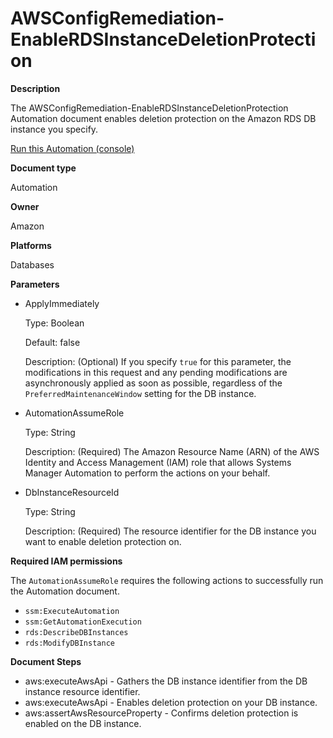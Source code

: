 # AWSConfigRemediation\-EnableRDSInstanceDeletionProtection<a name="automation-aws-enable-rds-instance-deletion-protection"></a>

**Description**

The AWSConfigRemediation\-EnableRDSInstanceDeletionProtection Automation document enables deletion protection on the Amazon RDS DB instance you specify\.

[Run this Automation \(console\)](https://console.aws.amazon.com/systems-manager/automation/execute/AWSConfigRemediation-EnableRDSInstanceDeletionProtection)

**Document type**

Automation

**Owner**

Amazon

**Platforms**

Databases

**Parameters**
+ ApplyImmediately

  Type: Boolean

  Default: false

  Description: \(Optional\) If you specify `true` for this parameter, the modifications in this request and any pending modifications are asynchronously applied as soon as possible, regardless of the `PreferredMaintenanceWindow` setting for the DB instance\.
+ AutomationAssumeRole

  Type: String

  Description: \(Required\) The Amazon Resource Name \(ARN\) of the AWS Identity and Access Management \(IAM\) role that allows Systems Manager Automation to perform the actions on your behalf\.
+ DbInstanceResourceId

  Type: String

  Description: \(Required\) The resource identifier for the DB instance you want to enable deletion protection on\.

**Required IAM permissions**

The `AutomationAssumeRole` requires the following actions to successfully run the Automation document\.
+ `ssm:ExecuteAutomation`
+ `ssm:GetAutomationExecution`
+ `rds:DescribeDBInstances`
+ `rds:ModifyDBInstance`

**Document Steps**
+ aws:executeAwsApi \- Gathers the DB instance identifier from the DB instance resource identifier\.
+ aws:executeAwsApi \- Enables deletion protection on your DB instance\.
+ aws:assertAwsResourceProperty \- Confirms deletion protection is enabled on the DB instance\.
